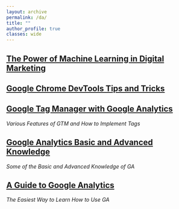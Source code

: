 ```yaml
---
layout: archive
permalink: /da/
title: ""
author_profile: true
classes: wide
---
```


## [The Power of Machine Learning in Digital Marketing](../_posts/2020-4-29-MLDM.md)


## [Google Chrome DevTools Tips and Tricks](../_posts/2020-4-27-devTool.md)


## [Google Tag Manager with Google Analytics](../_posts/2020-02-16-gtm.md)
*Various Features of GTM and How to Implement Tags*

## [Google Analytics Basic and Advanced Knowledge](../_posts/2020-02-15-gacertified.md)
*Some of the Basic and Advanced Knowledge of GA*

## [A Guide to Google Analytics](../_posts/2020-01-10-gganal.md)
*The Easiest Way to Learn How to Use GA*
